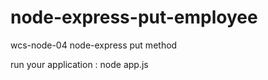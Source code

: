 # node-express-put-employee

wcs-node-04 node-express put method 

run your application :
node app.js